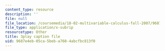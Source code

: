 ```yaml
---
content_type: resource
description: ''
file: null
file_location: /coursemedia/18-02-multivariable-calculus-fall-2007/9687e4eb05ca5beba7604abcfbc813f0_44R5HgbrUmc.vtt
file_type: application/x-subrip
resourcetype: Other
title: 3play caption file
uid: 9687e4eb-05ca-5beb-a760-4abcfbc813f0
---
```

